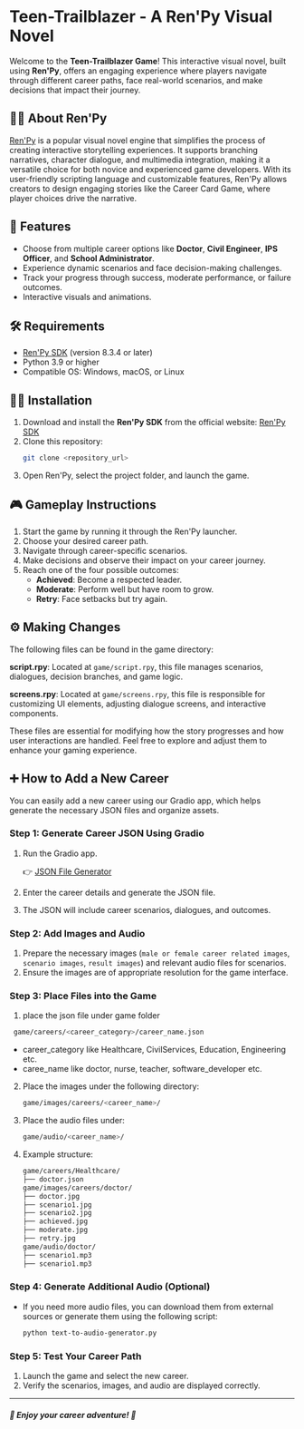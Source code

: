 # Teen-Trailblazer - A Ren'Py Visual Novel

Welcome to the **Teen-Trailblazer Game**! This interactive visual novel, built using **Ren'Py**, offers an engaging experience where players navigate through different career paths, face real-world scenarios, and make decisions that impact their journey.

## 🧑‍💻 About Ren'Py

[Ren'Py](https://www.renpy.org) is a popular visual novel engine that simplifies the process of creating interactive storytelling experiences. It supports branching narratives, character dialogue, and multimedia integration, making it a versatile choice for both novice and experienced game developers. With its user-friendly scripting language and customizable features, Ren'Py allows creators to design engaging stories like the Career Card Game, where player choices drive the narrative.

## 🚀 Features

- Choose from multiple career options like **Doctor**, **Civil Engineer**, **IPS Officer**, and **School Administrator**.
- Experience dynamic scenarios and face decision-making challenges.
- Track your progress through success, moderate performance, or failure outcomes.
- Interactive visuals and animations.

## 🛠️ Requirements

- [Ren'Py SDK](https://www.renpy.org/latest.html) (version 8.3.4 or later)
- Python 3.9 or higher
- Compatible OS: Windows, macOS, or Linux

## 🧑‍💻 Installation

1. Download and install the **Ren'Py SDK** from the official website: [Ren'Py SDK](https://www.renpy.org/)
2. Clone this repository:
   ```bash
   git clone <repository_url>
   ```
3. Open Ren'Py, select the project folder, and launch the game.

## 🎮 Gameplay Instructions

1. Start the game by running it through the Ren'Py launcher.
2. Choose your desired career path.
3. Navigate through career-specific scenarios.
4. Make decisions and observe their impact on your career journey.
5. Reach one of the four possible outcomes:
   - **Achieved**: Become a respected leader.
   - **Moderate**: Perform well but have room to grow.
   - **Retry**: Face setbacks but try again.

## ⚙️ Making Changes

The following files can be found in the game directory:

**script.rpy**: Located at `game/script.rpy`, this file manages scenarios, dialogues, decision branches, and game logic.

**screens.rpy**: Located at `game/screens.rpy`, this file is responsible for customizing UI elements, adjusting dialogue screens, and interactive components.

These files are essential for modifying how the story progresses and how user interactions are handled. Feel free to explore and adjust them to enhance your gaming experience.

## ➕ How to Add a New Career

You can easily add a new career using our Gradio app, which helps generate the necessary JSON files and organize assets.

### Step 1: Generate Career JSON Using Gradio

1. Run the Gradio app.
   
      👉 [JSON File Generator](https://huggingface.co/spaces/cloudyuga/JSON-file-generator-for-career-cards)

2. Enter the career details and generate the JSON file.
3. The JSON will include career scenarios, dialogues, and outcomes.

### Step 2: Add Images and Audio

1. Prepare the necessary images (`male or female career related images`, `scenario images`, `result images`) and relevant audio files for scenarios.
2. Ensure the images are of appropriate resolution for the game interface.

### Step 3: Place Files into the Game
1. place the json file under game folder 
```bash
 game/careers/<career_category>/career_name.json
```
   - career_category like Healthcare, CivilServices, Education, Engineering etc.
   - caree_name like doctor, nurse, teacher, software_developer etc.

2. Place the images under the following directory:
    ```bash
    game/images/careers/<career_name>/
    ```
3. Place the audio files under:
    ```bash
    game/audio/<career_name>/
    ```
4. Example structure:
    ```bash
    game/careers/Healthcare/
    ├── doctor.json
    game/images/careers/doctor/
    ├── doctor.jpg
    ├── scenario1.jpg
    ├── scenario2.jpg
    ├── achieved.jpg
    ├── moderate.jpg
    ├── retry.jpg
    game/audio/doctor/
    ├── scenario1.mp3
    ├── scenario1.mp3
    ```

### Step 4: Generate Additional Audio (Optional)

- If you need more audio files, you can download them from external sources or generate them using the following script:
    ```bash
    python text-to-audio-generator.py
    ```

### Step 5: Test Your Career Path

1. Launch the game and select the new career.
2. Verify the scenarios, images, and audio are displayed correctly.
---

##### 🚀 Enjoy your career adventure! 🚀

